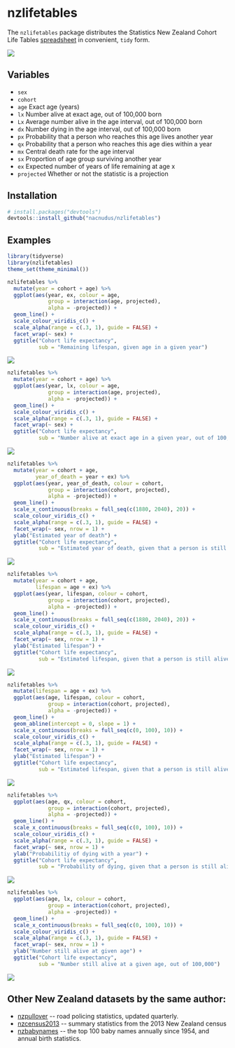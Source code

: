 
<!-- README.md is generated from README.Rmd. Please edit that file -->
nzlifetables
============

The `nzlifetables` package distributes the Statistics New Zealand Cohort Life Tables [spreadsheet](http://www.stats.govt.nz/browse_for_stats/health/life_expectancy/cohort-life-tables-info-releases.aspx) in convenient, `tidy` form.

![](README-unnamed-chunk-2-1.png)

Variables
---------

-   `sex`
-   `cohort`
-   `age` Exact age (years)
-   `lx` Number alive at exact age, out of 100,000 born
-   `Lx` Average number alive in the age interval, out of 100,000 born
-   `dx` Number dying in the age interval, out of 100,000 born
-   `px` Probability that a person who reaches this age lives another year
-   `qx` Probability that a person who reaches this age dies within a year
-   `mx` Central death rate for the age interval
-   `sx` Proportion of age group surviving another year
-   `ex` Expected number of years of life remaining at age x
-   `projected` Whether or not the statistic is a projection

Installation
------------

``` r
# install.packages("devtools")
devtools::install_github("nacnudus/nzlifetables")
```

Examples
--------

``` r
library(tidyverse)
library(nzlifetables)
theme_set(theme_minimal())
```

``` r
nzlifetables %>%
  mutate(year = cohort + age) %>%
  ggplot(aes(year, ex, colour = age,
             group = interaction(age, projected),
             alpha = -projected)) +
  geom_line() +
  scale_colour_viridis_c() +
  scale_alpha(range = c(.3, 1), guide = FALSE) +
  facet_wrap(~ sex) +
  ggtitle("Cohort life expectancy",
          sub = "Remaining lifespan, given age in a given year")
```

![](README-unnamed-chunk-5-1.png)

``` r
nzlifetables %>%
  mutate(year = cohort + age) %>%
  ggplot(aes(year, lx, colour = age,
             group = interaction(age, projected),
             alpha = -projected)) +
  geom_line() +
  scale_colour_viridis_c() +
  scale_alpha(range = c(.3, 1), guide = FALSE) +
  facet_wrap(~ sex) +
  ggtitle("Cohort life expectancy",
          sub = "Number alive at exact age in a given year, out of 100,000")
```

![](README-unnamed-chunk-6-1.png)

``` r
nzlifetables %>%
  mutate(year = cohort + age,
         year_of_death = year + ex) %>%
  ggplot(aes(year, year_of_death, colour = cohort,
             group = interaction(cohort, projected),
             alpha = -projected)) +
  geom_line() +
  scale_x_continuous(breaks = full_seq(c(1880, 2040), 20)) +
  scale_colour_viridis_c() +
  scale_alpha(range = c(.3, 1), guide = FALSE) +
  facet_wrap(~ sex, nrow = 1) +
  ylab("Estimated year of death") +
  ggtitle("Cohort life expectancy",
          sub = "Estimated year of death, given that a person is still alive in a given year")
```

![](README-unnamed-chunk-7-1.png)

``` r
nzlifetables %>%
  mutate(year = cohort + age,
         lifespan = age + ex) %>%
  ggplot(aes(year, lifespan, colour = cohort,
             group = interaction(cohort, projected),
             alpha = -projected)) +
  geom_line() +
  scale_x_continuous(breaks = full_seq(c(1880, 2040), 20)) +
  scale_colour_viridis_c() +
  scale_alpha(range = c(.3, 1), guide = FALSE) +
  facet_wrap(~ sex, nrow = 1) +
  ylab("Estimated lifespan") +
  ggtitle("Cohort life expectancy",
          sub = "Estimated lifespan, given that a person is still alive in a given year")
```

![](README-unnamed-chunk-8-1.png)

``` r
nzlifetables %>%
  mutate(lifespan = age + ex) %>%
  ggplot(aes(age, lifespan, colour = cohort,
             group = interaction(cohort, projected),
             alpha = -projected)) +
  geom_line() +
  geom_abline(intercept = 0, slope = 1) +
  scale_x_continuous(breaks = full_seq(c(0, 100), 10)) +
  scale_colour_viridis_c() +
  scale_alpha(range = c(.3, 1), guide = FALSE) +
  facet_wrap(~ sex, nrow = 1) +
  ylab("Estimated lifespan") +
  ggtitle("Cohort life expectancy",
          sub = "Estimated lifespan, given that a person is still alive at a given age")
```

![](README-unnamed-chunk-9-1.png)

``` r
nzlifetables %>%
  ggplot(aes(age, qx, colour = cohort,
             group = interaction(cohort, projected),
             alpha = -projected)) +
  geom_line() +
  scale_x_continuous(breaks = full_seq(c(0, 100), 10)) +
  scale_colour_viridis_c() +
  scale_alpha(range = c(.3, 1), guide = FALSE) +
  facet_wrap(~ sex, nrow = 1) +
  ylab("Probabilitiy of dying with a year") +
  ggtitle("Cohort life expectancy",
          sub = "Probability of dying, given that a person is still alive at a given age")
```

![](README-unnamed-chunk-10-1.png)

``` r
nzlifetables %>%
  ggplot(aes(age, lx, colour = cohort,
             group = interaction(cohort, projected),
             alpha = -projected)) +
  geom_line() +
  scale_x_continuous(breaks = full_seq(c(0, 100), 10)) +
  scale_colour_viridis_c() +
  scale_alpha(range = c(.3, 1), guide = FALSE) +
  facet_wrap(~ sex, nrow = 1) +
  ylab("Number still alive at given age") +
  ggtitle("Cohort life expectancy",
          sub = "Number still alive at a given age, out of 100,000")
```

![](README-unnamed-chunk-11-1.png)

Other New Zealand datasets by the same author:
----------------------------------------------

-   [nzpullover](https://nacnudus.github.io/nzpullover) -- road policing statistics, updated quarterly.
-   [nzcensus2013](https://github.com/nacnudus/nzlifetables) -- summary statistics from the 2013 New Zealand census
-   [nzbabynames](https://github.com/nacnudus/nzbabynames) -- the top 100 baby names annually since 1954, and annual birth statistics.
